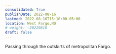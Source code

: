 ```yaml
---
consolidated: True
publishDate: 2022-08-16
lastmod: 2022-08-16T15:10:00-05:00
location: West Fargo,ND
# weight: -20220816
draft: false
---
```

Passing through the outskirts of metropolitan Fargo.
 